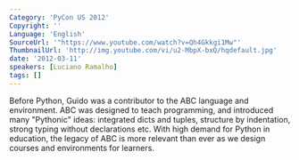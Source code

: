 ```yaml
---
Category: 'PyCon US 2012'
Copyright: ''
Language: 'English'
SourceUrl: '"https://www.youtube.com/watch?v=Qh4Gkkgi1Mw"'
ThumbnailUrl: 'http://img.youtube.com/vi/u2-MbpX-bxQ/hqdefault.jpg'
date: '2012-03-11'
speakers: [Luciano Ramalho]
tags: []
---
```

Before Python, Guido was a contributor to the ABC language and environment.
ABC was designed to teach programming, and introduced many "Pythonic" ideas:
integrated dicts and tuples, structure by indentation, strong typing without
declarations etc. With high demand for Python in education, the legacy of ABC
is more relevant than ever as we design courses and environments for learners.

